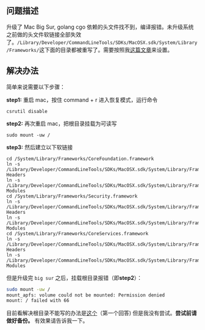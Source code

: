 [//title]: (Mac-bigSur升级后go编译问题)
[//englishtitle]: (mac-bigsur-update-golang-build-library-error)
[//category]: (go,mac)
[//tags]: (go,mac)
[//createtime]: (20201230)
[//updatetime]: (20201230)

## 问题描述

升级了 Mac Big Sur, golang cgo 依赖的头文件找不到，编译报错。未升级系统之前做的头文件软链接全部失效了。`/Library/Developer/CommandLineTools/SDKs/MacOSX.sdk/System/Library/Frameworks/`这下面的目录都被重写了。需要按照我[这篇文章](https://liushiming.cn/article/mac-osx10-15-6-golang-stdlib-h-corefoundation-issue.html)来设置。

## 解决办法

简单来说需要以下步骤：

**step1:** 重启 mac，按住 command + r 进入恢复模式，运行命令

```
csrutil disable
```

**step2:** 再次重启 mac，把根目录挂载为可读写

```
sudo mount -uw /
```

**step3:** 然后建立以下软链接

```
cd /System/Library/Frameworks/CoreFoundation.framework
ln -s /Library/Developer/CommandLineTools/SDKs/MacOSX.sdk/System/Library/Frameworks/CoreFoundation.framework/Headers Headers
ln -s /Library/Developer/CommandLineTools/SDKs/MacOSX.sdk/System/Library/Frameworks/CoreFoundation.framework/Modules Modules
cd /System/Library/Frameworks/Security.framework
ln -s /Library/Developer/CommandLineTools/SDKs/MacOSX.sdk/System/Library/Frameworks/Security.framework/Headers Headers
ln -s /Library/Developer/CommandLineTools/SDKs/MacOSX.sdk/System/Library/Frameworks/Security.framework/Modules Modules
cd /System/Library/Frameworks/CoreServices.framework
ln -s /Library/Developer/CommandLineTools/SDKs/MacOSX.sdk/System/Library/Frameworks/CoreServices.framework/Headers Headers
ln -s /Library/Developer/CommandLineTools/SDKs/MacOSX.sdk/System/Library/Frameworks/CoreServices.framework/Modules Modules
```

但是升级完 `big sur` 之后，挂载根目录报错（即**step2**）：

```bash
sudo mount -uw /
mount_apfs: volume could not be mounted: Permission denied
mount: / failed with 66
```

目前看解决根目录不能写的办法是[这个](https://apple.stackexchange.com/questions/395508/can-i-mount-the-root-system-filesystem-as-writable-in-big-sur)（第一个回答) 但是我没有尝试。**尝试前请做好备份。** 有效果请告诉我一下。
